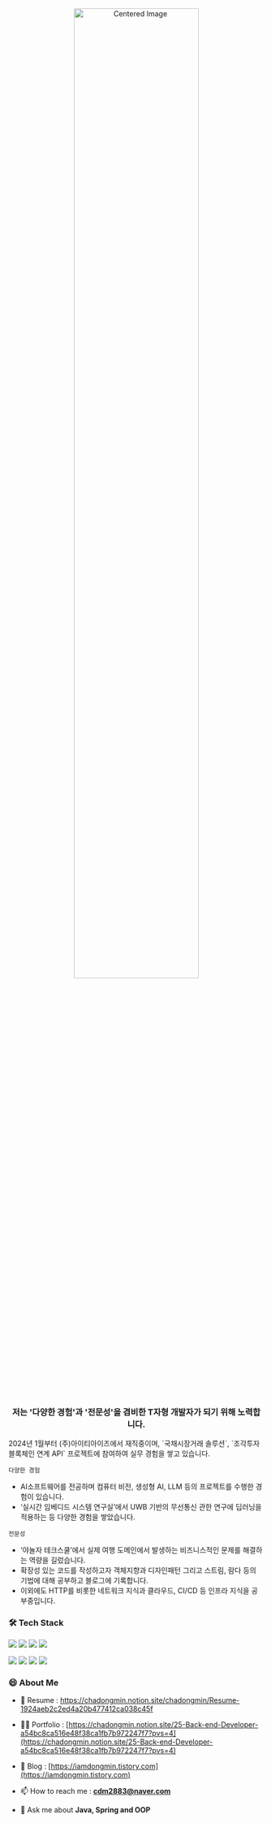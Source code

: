 <div align="center">
  <img width="70%" src="https://github.com/chadongmin/chadongmin/assets/40655807/842cd9b1-f6ac-48a0-82c3-a11a62300db4" alt="Centered Image">
  <h3>저는 '다양한 경험'과 '전문성'을 겸비한 T자형 개발자가 되기 위해 노력합니다.</h3>
</div>
<!--https://github.com/chadongmin/chadongmin/assets/40655807/27e0fafc-cc43-4871-9894-0efbb377781d (GIF)-->
<!--https://github.com/chadongmin/chadongmin/assets/40655807/842cd9b1-f6ac-48a0-82c3-a11a62300db4 -->
2024년 1월부터 (주)아이티아이즈에서 재직중이며, `국채시장거래 솔루션`, `조각투자 블록체인 연계 API` 프로젝트에 참여하여 실무 경험을 쌓고 있습니다.

`다양한 경험`
- AI소프트웨어를 전공하며 컴퓨터 비전, 생성형 AI, LLM 등의 프로젝트를 수행한 경험이 있습니다.
- ‘실시간 임베디드 시스템 연구실’에서 UWB 기반의 무선통신 관한 연구에 딥러닝을 적용하는 등 다양한 경험을 쌓았습니다.
  
`전문성`
- ‘야놀자 테크스쿨’에서 실제 여행 도메인에서 발생하는 비즈니스적인 문제를 해결하는 역량을 길렀습니다.
- 확장성 있는 코드를 작성하고자 객체지향과 디자인패턴 그리고 스트림, 람다 등의 기법에 대해 공부하고 블로그에 기록합니다.
- 이외에도 HTTP를 비롯한 네트워크 지식과 클라우드, CI/CD 등 인프라 지식을 공부중입니다.


<h3>🛠️ Tech Stack </h3>
<p>
    <a href="#"><img src="https://img.shields.io/badge/Java-437291?style=flat&logo=openjdk&logoColor=white"></a>
    <a href="#"><img src="https://img.shields.io/badge/Spring-6DB33F?style=flat&logo=spring&logoColor=white"></a>
    <a href="#"><img src="https://img.shields.io/badge/MySQL-4479A1?style=flat&logo=mysql&logoColor=white"></a>
    <a href="#"><img src="https://img.shields.io/badge/Redis-DC382D?style=flat&logo=redis&logoColor=white"></a>
</p>
<p>
    <a href="#"><img src="https://img.shields.io/badge/Github Actions-2088FF?style=flat&logo=github actions&logoColor=white"></a>
    <a href="#"><img src="https://img.shields.io/badge/Jenkins-D24939?style=flat&logo=jenkins&logoColor=white"></a>
    <a href="#"><img src="https://img.shields.io/badge/Docker-2496ED?style=flat&logo=docker&logoColor=white"></a>
    <a href="#"><img src="https://img.shields.io/badge/Amazon AWS-232F3E?style=flat&logo=amazonaws&logoColor=white"></a>
</p>


<h3>😄 About Me </h3>

- 📄 Resume :
https://chadongmin.notion.site/chadongmin/Resume-1924aeb2c2ed4a20b477412ca038c45f

- 👨‍💻 Portfolio : 
[https://chadongmin.notion.site/25-Back-end-Developer-a54bc8ca516e48f38ca1fb7b972247f7?pvs=4](https://chadongmin.notion.site/25-Back-end-Developer-a54bc8ca516e48f38ca1fb7b972247f7?pvs=4)

- 📝 Blog :
[https://iamdongmin.tistory.com](https://iamdongmin.tistory.com)


- 📫 How to reach me :
**cdm2883@naver.com**

- 💬 Ask me about **Java, Spring and OOP**



<!--
**chadongmin/chadongmin** is a ✨ _special_ ✨ repository because its `README.md` (this file) appears on your GitHub profile.

Here are some ideas to get you started:

- 🔭 I’m currently working on ...
- 🌱 I’m currently learning ...
- 👯 I’m looking to collaborate on ...
- 🤔 I’m looking for help with ...
- 💬 Ask me about ...
- 📫 How to reach me: ...
- 😄 Pronouns: ...
- ⚡ Fun fact: ...
-->

